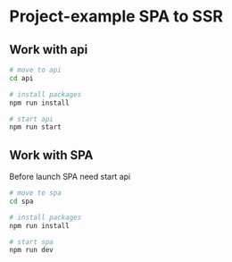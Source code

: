 # Project-example SPA to SSR

## Work with api


```bash
# move to api
cd api
```
```bash
# install packages
npm run install
```
```bash
# start api
npm run start
```

## Work with SPA
Before launch SPA need start api

```bash
# move to spa
cd spa
```
```bash
# install packages
npm run install
```
```bash
# start spa
npm run dev
```